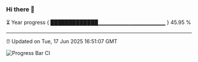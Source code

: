 ### Hi there 👋

⏳ Year progress { █████████████▁▁▁▁▁▁▁▁▁▁▁▁▁▁▁▁▁ } 45.95 %

---

⏰ Updated on Tue, 17 Jun 2025 16:51:07 GMT

![Progress Bar CI](https://github.com/IshwaranRudhara/GIT-ACTION/workflows/Progress%20Bar%20CI/badge.svg)
